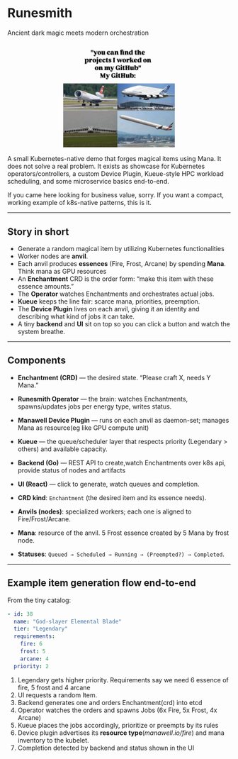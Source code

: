 # Runesmith
Ancient dark magic meets modern orchestration
<p align="center">
  <img src="motivation.jpg" alt="Motivational Image" style="max-width:50%; height:auto;" />
</p>
A small Kubernetes-native demo that forges magical items using Mana.
It does not solve a real problem. It exists as showcase for Kubernetes operators/controllers, a custom Device Plugin, Kueue-style HPC workload scheduling, and some microservice basics end-to-end.

If you came here looking for business value, sorry. If you want a compact, working example of k8s-native patterns, this is it.

---
## Story in short
* Generate a random magical item by utilizing Kubernetes functionalities 
* Worker nodes are **anvil**. 
* Each anvil produces **essences** (Fire, Frost, Arcane) by spending **Mana**. Think mana as GPU resources
* An **Enchantment** CRD is the order form: “make this item with these essence amounts.” 
* The **Operator** watches Enchantments and orchestrates actual jobs. 
* **Kueue** keeps the line fair: scarce mana, priorities, preemption. 
* The **Device Plugin** lives on each anvil, giving it an identity and describing what kind of jobs it can take. 
* A tiny **backend** and **UI** sit on top so you can click a button and watch the system breathe.

---
## Components

* **Enchantment (CRD)** — the desired state. “Please craft X, needs Y Mana.”
* **Runesmith Operator** — the brain: watches Enchantments, spawns/updates jobs per energy type, writes status.
* **Manawell Device Plugin** — runs on each anvil as daemon-set; manages Mana as resource(eg like GPU compute unit)
* **Kueue** — the queue/scheduler layer that respects priority (Legendary > others) and available capacity.
* **Backend (Go)** — REST API to create,watch Enchantments over k8s api, provide status of nodes and artifacts
* **UI (React)** — click to generate, watch queues and completion.


* **CRD kind**: `Enchantment` (the desired item and its essence needs).
* **Anvils (nodes)**: specialized workers; each one is aligned to Fire/Frost/Arcane.
* **Mana**: resource of the anvil. 5 Frost essence created by 5 Mana by frost node.
* **Statuses**: `Queued → Scheduled → Running → (Preempted?) → Completed`.

---

## Example item generation flow end-to-end

From the tiny catalog:

```yaml
- id: 38
  name: "God-slayer Elemental Blade"
  tier: "Legendary"
  requirements:
    fire: 6
    frost: 5
    arcane: 4
  priority: 2
```

1. Legendary gets higher priority. Requirements say we need 6 essence of fire, 5 frost and 4 arcane
2. UI requests a random Item.
3. Backend generates one and orders Enchantment(crd) into etcd
4. Operator watches the orders and spawns Jobs (6x Fire, 5x Frost, 4x Arcane)
5. Kueue places the jobs accordingly, prioritize or preempts by its rules
6. Device plugin advertises its **resource type**(_manawell.io/fire_) and mana inventory to the kubelet.
7. Completion detected by backend and status shown in the UI

